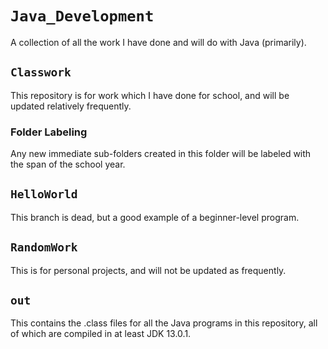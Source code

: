 # `Java_Development`
A collection of all the work I have done and will do with Java (primarily).
## `Classwork`
This repository is for work which I have done for school, and will be updated relatively frequently.
### Folder Labeling
Any new immediate sub-folders created in this folder will be labeled with the span of the school year.
## `HelloWorld`
This branch is dead, but a good example of a beginner-level program.
## `RandomWork`
This is for personal projects, and will not be updated as frequently.
## `out`
This contains the .class files for all the Java programs in this repository, all of which are compiled in at least JDK 13.0.1.